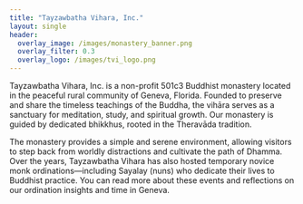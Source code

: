 ```yaml
---
title: "Tayzawbatha Vihara, Inc."
layout: single
header:
  overlay_image: /images/monastery_banner.png
  overlay_filter: 0.3
  overlay_logo: /images/tvi_logo.png
---
```


Tayzawbatha Vihara, Inc. is a non-profit 501c3 Buddhist monastery located in the peaceful rural community of Geneva, Florida. Founded to preserve and share the timeless teachings of the Buddha, the vihāra serves as a sanctuary for meditation, study, and spiritual growth. Our monastery is guided by dedicated bhikkhus, rooted in the Theravāda tradition.

The monastery provides a simple and serene environment, allowing visitors to step back from worldly distractions and cultivate the path of Dhamma. Over the years, Tayzawbatha Vihara has also hosted temporary novice monk ordinations—including Sayalay (nuns) who dedicate their lives to Buddhist practice. You can read more about these events and reflections on our ordination insights and time in Geneva.
